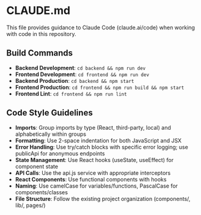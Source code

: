 # CLAUDE.md

This file provides guidance to Claude Code (claude.ai/code) when working with code in this repository.

## Build Commands
- **Backend Development**: `cd backend && npm run dev`
- **Frontend Development**: `cd frontend && npm run dev`
- **Backend Production**: `cd backend && npm start`
- **Frontend Production**: `cd frontend && npm run build && npm start`
- **Frontend Lint**: `cd frontend && npm run lint`

## Code Style Guidelines
- **Imports**: Group imports by type (React, third-party, local) and alphabetically within groups
- **Formatting**: Use 2-space indentation for both JavaScript and JSX
- **Error Handling**: Use try/catch blocks with specific error logging; use publicApi for anonymous endpoints
- **State Management**: Use React hooks (useState, useEffect) for component state
- **API Calls**: Use the api.js service with appropriate interceptors
- **React Components**: Use functional components with hooks
- **Naming**: Use camelCase for variables/functions, PascalCase for components/classes
- **File Structure**: Follow the existing project organization (components/, lib/, pages/)